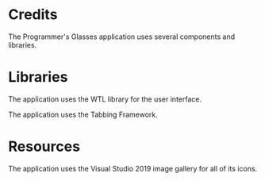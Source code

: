 # Credits

The Programmer's Glasses application uses several components and libraries.

# Libraries

The application uses the WTL library for the user interface.

The application uses the Tabbing Framework.

# Resources

The application uses the Visual Studio 2019 image gallery for all of its
icons.
